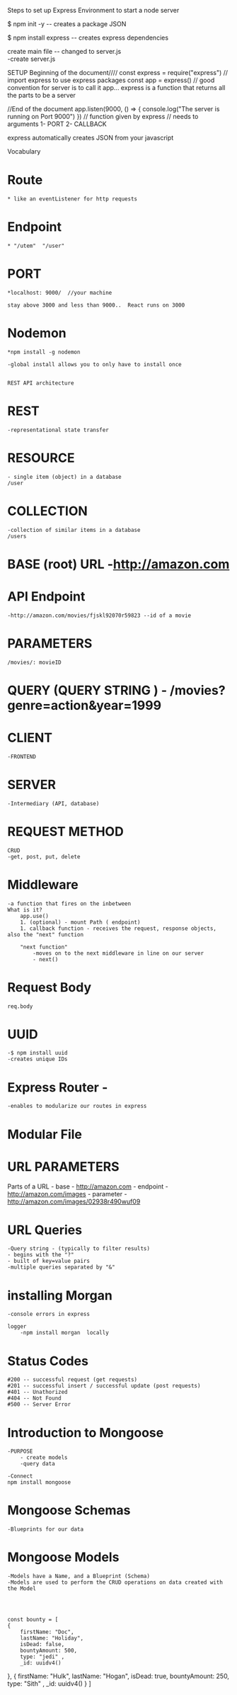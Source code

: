 Steps to set up Express Environment to start a node server

$ npm init -y   -- creates a package JSON

$ npm install express  -- creates express dependencies

create main file  -- changed to server.js  
    -create server.js


SETUP
Beginning of the document////
const express = require("express") // import express to use express packages
const app = express() // good convention for server is to call it app...   express is a function that returns all the parts to be a server

//End of the document
app.listen(9000, () => {
    console.log("The server is running on Port 9000")
})  // function given by express // needs to arguments   1- PORT  2-  CALLBACK

express automatically creates JSON from your javascript


Vocabulary

# Route
    * like an eventListener for http requests

# Endpoint
    * "/utem"  "/user"    

# PORT

    *localhost: 9000/  //your machine

    stay above 3000 and less than 9000..  React runs on 3000
    
# Nodemon

    *npm install -g nodemon

    -global install allows you to only have to install once


    REST API architecture

 # REST
    -representational state transfer

# RESOURCE
    - single item (object) in a database
    /user

# COLLECTION
    -collection of similar items in a database
    /users

# BASE (root) URL -http://amazon.com

# API Endpoint
    -http://amazon.com/movies/fjskl92070r59823 --id of a movie

# PARAMETERS    
    /movies/: movieID

# QUERY (QUERY STRING   ) - /movies?genre=action&year=1999

# CLIENT
    -FRONTEND

# SERVER
    -Intermediary (API, database)

# REQUEST METHOD
    CRUD
    -get, post, put, delete

# Middleware 
    -a function that fires on the inbetween
    What is it?
        app.use()
        1. (optional) - mount Path ( endpoint)
        1. callback function - receives the request, response objects, also the "next" function

        "next function"
            -moves on to the next middleware in line on our server
            - next()

# Request Body
    req.body

# UUID 
    -$ npm install uuid
    -creates unique IDs

# Express Router - 
    -enables to modularize our routes in express

# Modular File

# URL PARAMETERS

Parts of a URL
    - base - http://amazon.com
    - endpoint - http://amazon.com/images
    - parameter - http://amazon.com/images/02938r490wuf09

# URL Queries

    -Query string - (typically to filter results)
    - begins with the "?"
    - built of key=value pairs
    -multiple queries separated by "&"

# installing Morgan
    -console errors in express

    logger
        -npm install morgan  locally
        

# Status Codes

    #200 -- successful request (get requests)
    #201 -- successful insert / successful update (post requests)
    #401 -- Unathorized
    #404 -- Not Found
    #500 -- Server Error

# Introduction to Mongoose

    -PURPOSE
        - create models
        -query data

    -Connect
    npm install mongoose


# Mongoose Schemas
    -Blueprints for our data


# Mongoose Models
    -Models have a Name, and a Blueprint (Schema)
    -Models are used to perform the CRUD operations on data created with the Model




    const bounty = [
    {
        firstName: "Doc",
        lastName: "Holiday",
        isDead: false,
        bountyAmount: 500,
        type: "jedi" ,
        _id: uuidv4()
},
{
        firstName: "Hulk",
        lastName: "Hogan",
        isDead: true,
        bountyAmount: 250,
        type: "Sith" ,
        _id: uuidv4()
}
]